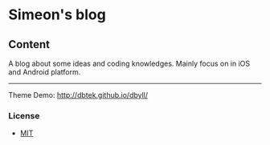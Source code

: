 Simeon's blog
=====

## Content
A blog about some ideas and coding knowledges. Mainly focus on in iOS and Android platform.

---
Theme Demo: http://dbtek.github.io/dbyll/

### License
- [MIT](http://opensource.org/licenses/MIT)


